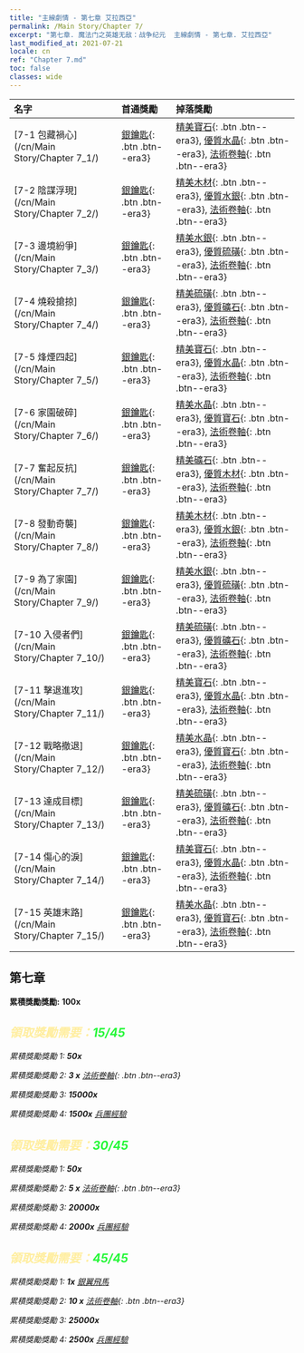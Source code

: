 ```yaml
---
title: "主線劇情 - 第七章 艾拉西亞"
permalink: /Main Story/Chapter 7/
excerpt: "第七章. 魔法门之英雄无敌：战争纪元  主線劇情 - 第七章. 艾拉西亞"
last_modified_at: 2021-07-21
locale: cn
ref: "Chapter 7.md"
toc: false
classes: wide
---
```


  | 名字 |  首通獎勵 | 掉落獎勵 |
  |:------------|:------------|:------------| 
  | [7-1 包藏禍心](/cn/Main Story/Chapter 7_1/) | [銀鑰匙](/cn/Items/con_693/){: .btn .btn--era3} | [精美寶石](/cn/Items/mat_23/){: .btn .btn--era3}, [優質水晶](/cn/Items/mat_17/){: .btn .btn--era3}, [法術卷軸](/cn/Items/con_694/){: .btn .btn--era3} |
  | [7-2 陰謀浮現](/cn/Main Story/Chapter 7_2/) | [銀鑰匙](/cn/Items/con_693/){: .btn .btn--era3} | [精美木材](/cn/Items/mat_20/){: .btn .btn--era3}, [優質水銀](/cn/Items/mat_14/){: .btn .btn--era3}, [法術卷軸](/cn/Items/con_694/){: .btn .btn--era3} |
  | [7-3 邊境紛爭](/cn/Main Story/Chapter 7_3/) | [銀鑰匙](/cn/Items/con_693/){: .btn .btn--era3} | [精美水銀](/cn/Items/mat_21/){: .btn .btn--era3}, [優質硫磺](/cn/Items/mat_15/){: .btn .btn--era3}, [法術卷軸](/cn/Items/con_694/){: .btn .btn--era3} |
  | [7-4 燒殺搶掠](/cn/Main Story/Chapter 7_4/) | [銀鑰匙](/cn/Items/con_693/){: .btn .btn--era3} | [精美硫磺](/cn/Items/mat_22/){: .btn .btn--era3}, [優質礦石](/cn/Items/mat_12/){: .btn .btn--era3}, [法術卷軸](/cn/Items/con_694/){: .btn .btn--era3} |
  | [7-5 烽煙四起](/cn/Main Story/Chapter 7_5/) | [銀鑰匙](/cn/Items/con_693/){: .btn .btn--era3} | [精美寶石](/cn/Items/mat_23/){: .btn .btn--era3}, [優質水晶](/cn/Items/mat_17/){: .btn .btn--era3}, [法術卷軸](/cn/Items/con_694/){: .btn .btn--era3} |
  | [7-6 家園破碎](/cn/Main Story/Chapter 7_6/) | [銀鑰匙](/cn/Items/con_693/){: .btn .btn--era3} | [精美水晶](/cn/Items/mat_24/){: .btn .btn--era3}, [優質寶石](/cn/Items/mat_16/){: .btn .btn--era3}, [法術卷軸](/cn/Items/con_694/){: .btn .btn--era3} |
  | [7-7 奮起反抗](/cn/Main Story/Chapter 7_7/) | [銀鑰匙](/cn/Items/con_693/){: .btn .btn--era3} | [精美礦石](/cn/Items/mat_19/){: .btn .btn--era3}, [優質木材](/cn/Items/mat_13/){: .btn .btn--era3}, [法術卷軸](/cn/Items/con_694/){: .btn .btn--era3} |
  | [7-8 發動奇襲](/cn/Main Story/Chapter 7_8/) | [銀鑰匙](/cn/Items/con_693/){: .btn .btn--era3} | [精美木材](/cn/Items/mat_20/){: .btn .btn--era3}, [優質水銀](/cn/Items/mat_14/){: .btn .btn--era3}, [法術卷軸](/cn/Items/con_694/){: .btn .btn--era3} |
  | [7-9 為了家園](/cn/Main Story/Chapter 7_9/) | [銀鑰匙](/cn/Items/con_693/){: .btn .btn--era3} | [精美水銀](/cn/Items/mat_21/){: .btn .btn--era3}, [優質硫磺](/cn/Items/mat_15/){: .btn .btn--era3}, [法術卷軸](/cn/Items/con_694/){: .btn .btn--era3} |
  | [7-10 入侵者們](/cn/Main Story/Chapter 7_10/) | [銀鑰匙](/cn/Items/con_693/){: .btn .btn--era3} | [精美硫磺](/cn/Items/mat_22/){: .btn .btn--era3}, [優質礦石](/cn/Items/mat_12/){: .btn .btn--era3}, [法術卷軸](/cn/Items/con_694/){: .btn .btn--era3} |
  | [7-11 擊退進攻](/cn/Main Story/Chapter 7_11/) | [銀鑰匙](/cn/Items/con_693/){: .btn .btn--era3} | [精美寶石](/cn/Items/mat_23/){: .btn .btn--era3}, [優質水晶](/cn/Items/mat_17/){: .btn .btn--era3}, [法術卷軸](/cn/Items/con_694/){: .btn .btn--era3} |
  | [7-12 戰略撤退](/cn/Main Story/Chapter 7_12/) | [銀鑰匙](/cn/Items/con_693/){: .btn .btn--era3} | [精美水晶](/cn/Items/mat_24/){: .btn .btn--era3}, [優質寶石](/cn/Items/mat_16/){: .btn .btn--era3}, [法術卷軸](/cn/Items/con_694/){: .btn .btn--era3} |
  | [7-13 達成目標](/cn/Main Story/Chapter 7_13/) | [銀鑰匙](/cn/Items/con_693/){: .btn .btn--era3} | [精美硫磺](/cn/Items/mat_22/){: .btn .btn--era3}, [優質礦石](/cn/Items/mat_12/){: .btn .btn--era3}, [法術卷軸](/cn/Items/con_694/){: .btn .btn--era3} |
  | [7-14 傷心的淚](/cn/Main Story/Chapter 7_14/) | [銀鑰匙](/cn/Items/con_693/){: .btn .btn--era3} | [精美寶石](/cn/Items/mat_23/){: .btn .btn--era3}, [優質水晶](/cn/Items/mat_17/){: .btn .btn--era3}, [法術卷軸](/cn/Items/con_694/){: .btn .btn--era3} |
  | [7-15 英雄末路](/cn/Main Story/Chapter 7_15/) | [銀鑰匙](/cn/Items/con_693/){: .btn .btn--era3} | [精美水晶](/cn/Items/mat_24/){: .btn .btn--era3}, [優質寶石](/cn/Items/mat_16/){: .btn .btn--era3}, [法術卷軸](/cn/Items/con_694/){: .btn .btn--era3} |


##  第七章

 **累積獎勵獎勵:**  **100x** <i class="fas fa-gem"/>



## <span style="color: #ffeea0">   領取獎勵需要：</span><span style="color: #27f73a">15/45</span>

 累積獎勵獎勵 1:  **50x** <i class="fas fa-gem"/>

 累積獎勵獎勵 2: **3 x** [法術卷軸](/cn/Items/con_694/){: .btn .btn--era3}

 累積獎勵獎勵 3:  **15000x** <i class="fas fa-coins"/>

 累積獎勵獎勵 4:  **1500x** [兵團經驗](/cn/Items/con_902/)



## <span style="color: #ffeea0">   領取獎勵需要：</span><span style="color: #27f73a">30/45</span>

 累積獎勵獎勵 1:  **50x** <i class="fas fa-gem"/>

 累積獎勵獎勵 2: **5 x** [法術卷軸](/cn/Items/con_694/){: .btn .btn--era3}

 累積獎勵獎勵 3:  **20000x** <i class="fas fa-coins"/>

 累積獎勵獎勵 4:  **2000x** [兵團經驗](/cn/Items/con_902/)



## <span style="color: #ffeea0">   領取獎勵需要：</span><span style="color: #27f73a">45/45</span>

 累積獎勵獎勵 1:  **1x** [銀翼飛馬](/cn/units/Pegasus/)

 累積獎勵獎勵 2: **10 x** [法術卷軸](/cn/Items/con_694/){: .btn .btn--era3}

 累積獎勵獎勵 3:  **25000x** <i class="fas fa-coins"/>

 累積獎勵獎勵 4:  **2500x** [兵團經驗](/cn/Items/con_902/)

